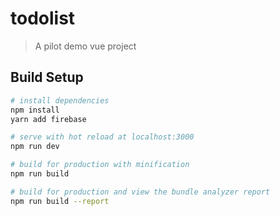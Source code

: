 # todolist

> A pilot demo vue project

## Build Setup

``` bash
# install dependencies
npm install
yarn add firebase

# serve with hot reload at localhost:3000
npm run dev

# build for production with minification
npm run build

# build for production and view the bundle analyzer report
npm run build --report
```

